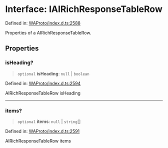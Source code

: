 # Interface: IAIRichResponseTableRow

Defined in: [WAProto/index.d.ts:2588](https://github.com/Fokusdotid/bail/blob/3bd64a6fd6e8fc52d3ec9ba842534bed26103555/WAProto/index.d.ts#L2588)

Properties of a AIRichResponseTableRow.

## Properties

### isHeading?

> `optional` **isHeading**: `null` \| `boolean`

Defined in: [WAProto/index.d.ts:2594](https://github.com/Fokusdotid/bail/blob/3bd64a6fd6e8fc52d3ec9ba842534bed26103555/WAProto/index.d.ts#L2594)

AIRichResponseTableRow isHeading

***

### items?

> `optional` **items**: `null` \| `string`[]

Defined in: [WAProto/index.d.ts:2591](https://github.com/Fokusdotid/bail/blob/3bd64a6fd6e8fc52d3ec9ba842534bed26103555/WAProto/index.d.ts#L2591)

AIRichResponseTableRow items
